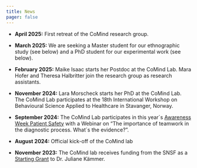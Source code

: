 ```yaml
---
title: News
pager: false
---
```


- **April 2025:** First retreat of the CoMind research group.

- **March 2025:** We are seeking a Master student for our ethnographic study (see below) and a PhD student for our experimental work (see below).

- **February 2025:** Maike Isaac starts her Postdoc at the CoMind Lab. Mara Hofer and Theresa Halbritter join the research group as research assistants.

- **November 2024:** Lara Morscheck starts her PhD at the CoMind Lab. The CoMind Lab participates at the 18th International Workshop on Behavioural Science Applied to Healthcare in Stavanger, Norway.

- **September 2024:** The CoMind Lab participates in this year´s [Awareness Week Patient Safety](https://patientensicherheit.ch/aktionswoche-patientensicherheit/ ) with a Webinar on “The importance of teamwork in the diagnostic process. What´s the evidence?”. 

- **August 2024:** Official kick-off of the CoMind lab

- **November 2023:** The CoMind lab receives funding from the SNSF as a [Starting Grant](https://data.snf.ch/grants/grant/218047) to Dr. Juliane Kämmer.

